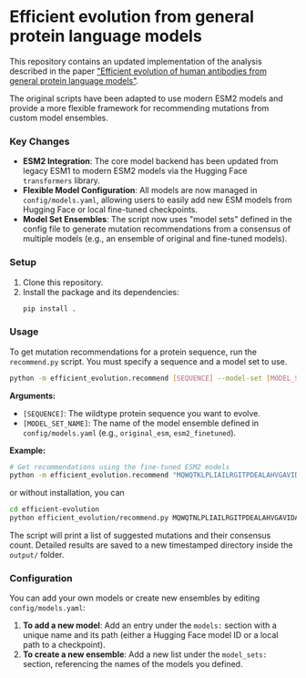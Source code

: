 # Efficient evolution from general protein language models

This repository contains an updated implementation of the analysis described in the paper ["Efficient evolution of human antibodies from general protein language models"](https://www.nature.com/articles/s41587-023-01763-2).

The original scripts have been adapted to use modern ESM2 models and provide a more flexible framework for recommending mutations from custom model ensembles.

### Key Changes

*   **ESM2 Integration**: The core model backend has been updated from legacy ESM1 to modern ESM2 models via the Hugging Face `transformers` library.
*   **Flexible Model Configuration**: All models are now managed in `config/models.yaml`, allowing users to easily add new ESM models from Hugging Face or local fine-tuned checkpoints.
*   **Model Set Ensembles**: The script now uses "model sets" defined in the config file to generate mutation recommendations from a consensus of multiple models (e.g., an ensemble of original and fine-tuned models).

### Setup

1.  Clone this repository.
2.  Install the package and its dependencies:
    ```bash
    pip install .
    ```

### Usage

To get mutation recommendations for a protein sequence, run the `recommend.py` script. You must specify a sequence and a model set to use.

```bash
python -m efficient_evolution.recommend [SEQUENCE] --model-set [MODEL_SET_NAME]
```

**Arguments:**
*   `[SEQUENCE]`: The wildtype protein sequence you want to evolve.
*   `[MODEL_SET_NAME]`: The name of the model ensemble defined in `config/models.yaml` (e.g., `original_esm`, `esm2_finetuned`).

**Example:**

```bash
# Get recommendations using the fine-tuned ESM2 models
python -m efficient_evolution.recommend "MQWQTKLPLIAILRGITPDEALAHVGAVIDAGFDAVEIPLNSPQWEQSIPAIVDAYGDKALIGAGTVLKPEQVDALARMGCQLIVTPNIHSEVIRRAVGYGMTVCPGCATATEAFTALEAGAQALKIFPSSAFGPQYIKALKAVLPSDIAVFAVGGVTPENLAQWIDAGCAGAGLGSDLYRAGQSVERTAQQAAAFVKAYREAVQ" --model-set esm2_finetuned
```

or without installation, you can 

```bash
cd efficient-evolution
python efficient_evolution/recommend.py MQWQTNLPLIAILRGITPDEALAHVGAVIDAGFDAVEIPLNSPQWEKSIPQVVDAYGEQALIGAGTVLQPEQVDRLAAMGCRLIVTPNIQPEVIRRAVGYGMTVCPGCATASEAFSALDAGAQALKIFPSSAFGPDYIKALKAVLPPEVPVFAVGGVTPENLAQWINAGCVGAGLGSDLYRAGQSVERTAQQAAAFVKAYREAVK
```

The script will print a list of suggested mutations and their consensus count. Detailed results are saved to a new timestamped directory inside the `output/` folder.

### Configuration

You can add your own models or create new ensembles by editing `config/models.yaml`:

1.  **To add a new model**: Add an entry under the `models:` section with a unique name and its path (either a Hugging Face model ID or a local path to a checkpoint).
2.  **To create a new ensemble**: Add a new list under the `model_sets:` section, referencing the names of the models you defined.